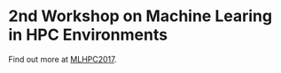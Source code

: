 # 2nd Workshop on Machine Learing in HPC Environments

Find out more at [MLHPC2017](http://ornlcda.github.io/MLHPC2017).
